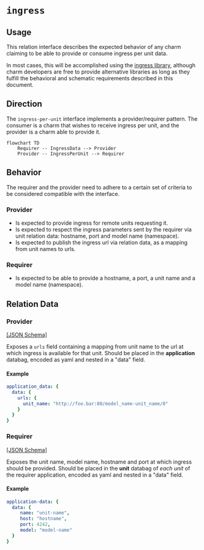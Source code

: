 # `ingress`

## Usage

This relation interface describes the expected behavior of any charm claiming to be able to provide or consume ingress per unit data.

In most cases, this will be accomplished using the [ingress library](https://github.com/canonical/traefik-k8s-operator/blob/main/lib/charms/traefik_k8s/v0/ingress_per_unit.py), although charm developers are free to provide alternative libraries as long as they fulfill the behavioral and schematic requirements described in this document.

## Direction
The `ingress-per-unit` interface implements a provider/requirer pattern.
The consumer is a charm that wishes to receive ingress per unit, and the provider is a charm able to provide it.

```mermaid
flowchart TD
    Requirer -- IngressData --> Provider
    Provider -- IngressPerUnit --> Requirer
```

## Behavior

The requirer and the provider need to adhere to a certain set of criteria to be considered compatible with the interface.

### Provider

- Is expected to provide ingress for remote units requesting it.
- Is expected to respect the ingress parameters sent by the requirer via unit relation data: hostname, port and model name (namespace).
- Is expected to publish the ingress url via relation data, as a mapping from unit names to urls.

### Requirer

- Is expected to be able to provide a hostname, a port, a unit name and a model name (namespace). 

## Relation Data

### Provider

[\[JSON Schema\]](./schemas/provider.json)

Exposes a `urls` field containing a mapping from unit name to the url at which ingress is available for that unit. Should be placed in the **application** databag, encoded as yaml and nested in a "data" field.

#### Example

```yaml
application_data: {
  data: {
    urls: { 
      unit_name: "http://foo.bar:80/model_name-unit_name/0" 
    }
  }
}
```

### Requirer

[\[JSON Schema\]](./schemas/requirer.json)

Exposes the unit name, model name, hostname and port at which ingress should be provided. Should be placed in the **unit** databag of _each unit_ of the requirer application, encoded as yaml and nested in a "data" field.

#### Example
```yaml
application-data: {
  data: {
     name: "unit-name",
     host: "hostname",
     port: 4242,
     model: "model-name"
  }          
}
```


